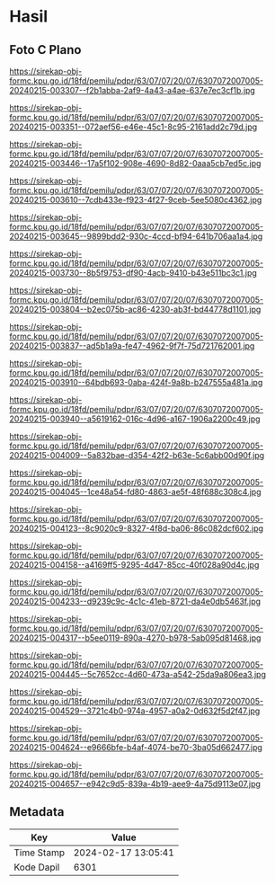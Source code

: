 # Hasil

## Foto C Plano

https://sirekap-obj-formc.kpu.go.id/18fd/pemilu/pdpr/63/07/07/20/07/6307072007005-20240215-003307--f2b1abba-2af9-4a43-a4ae-637e7ec3cf1b.jpg

https://sirekap-obj-formc.kpu.go.id/18fd/pemilu/pdpr/63/07/07/20/07/6307072007005-20240215-003351--072aef56-e46e-45c1-8c95-2161add2c79d.jpg

https://sirekap-obj-formc.kpu.go.id/18fd/pemilu/pdpr/63/07/07/20/07/6307072007005-20240215-003446--17a5f102-908e-4690-8d82-0aaa5cb7ed5c.jpg

https://sirekap-obj-formc.kpu.go.id/18fd/pemilu/pdpr/63/07/07/20/07/6307072007005-20240215-003610--7cdb433e-f923-4f27-9ceb-5ee5080c4362.jpg

https://sirekap-obj-formc.kpu.go.id/18fd/pemilu/pdpr/63/07/07/20/07/6307072007005-20240215-003645--9899bdd2-930c-4ccd-bf94-641b706aa1a4.jpg

https://sirekap-obj-formc.kpu.go.id/18fd/pemilu/pdpr/63/07/07/20/07/6307072007005-20240215-003730--8b5f9753-df90-4acb-9410-b43e511bc3c1.jpg

https://sirekap-obj-formc.kpu.go.id/18fd/pemilu/pdpr/63/07/07/20/07/6307072007005-20240215-003804--b2ec075b-ac86-4230-ab3f-bd44778d1101.jpg

https://sirekap-obj-formc.kpu.go.id/18fd/pemilu/pdpr/63/07/07/20/07/6307072007005-20240215-003837--ad5b1a9a-fe47-4962-9f7f-75d721762001.jpg

https://sirekap-obj-formc.kpu.go.id/18fd/pemilu/pdpr/63/07/07/20/07/6307072007005-20240215-003910--64bdb693-0aba-424f-9a8b-b247555a481a.jpg

https://sirekap-obj-formc.kpu.go.id/18fd/pemilu/pdpr/63/07/07/20/07/6307072007005-20240215-003940--a5619162-016c-4d96-a167-1906a2200c49.jpg

https://sirekap-obj-formc.kpu.go.id/18fd/pemilu/pdpr/63/07/07/20/07/6307072007005-20240215-004009--5a832bae-d354-42f2-b63e-5c6abb00d90f.jpg

https://sirekap-obj-formc.kpu.go.id/18fd/pemilu/pdpr/63/07/07/20/07/6307072007005-20240215-004045--1ce48a54-fd80-4863-ae5f-48f688c308c4.jpg

https://sirekap-obj-formc.kpu.go.id/18fd/pemilu/pdpr/63/07/07/20/07/6307072007005-20240215-004123--8c9020c9-8327-4f8d-ba06-86c082dcf602.jpg

https://sirekap-obj-formc.kpu.go.id/18fd/pemilu/pdpr/63/07/07/20/07/6307072007005-20240215-004158--a4169ff5-9295-4d47-85cc-40f028a90d4c.jpg

https://sirekap-obj-formc.kpu.go.id/18fd/pemilu/pdpr/63/07/07/20/07/6307072007005-20240215-004233--d9239c9c-4c1c-41eb-8721-da4e0db5463f.jpg

https://sirekap-obj-formc.kpu.go.id/18fd/pemilu/pdpr/63/07/07/20/07/6307072007005-20240215-004317--b5ee0119-890a-4270-b978-5ab095d81468.jpg

https://sirekap-obj-formc.kpu.go.id/18fd/pemilu/pdpr/63/07/07/20/07/6307072007005-20240215-004445--5c7652cc-4d60-473a-a542-25da9a806ea3.jpg

https://sirekap-obj-formc.kpu.go.id/18fd/pemilu/pdpr/63/07/07/20/07/6307072007005-20240215-004529--3721c4b0-974a-4957-a0a2-0d632f5d2f47.jpg

https://sirekap-obj-formc.kpu.go.id/18fd/pemilu/pdpr/63/07/07/20/07/6307072007005-20240215-004624--e9666bfe-b4af-4074-be70-3ba05d662477.jpg

https://sirekap-obj-formc.kpu.go.id/18fd/pemilu/pdpr/63/07/07/20/07/6307072007005-20240215-004657--e942c9d5-839a-4b19-aee9-4a75d9113e07.jpg


## Metadata

| Key        | Value               |
| ---------- | ------------------- |
| Time Stamp | 2024-02-17 13:05:41 |
| Kode Dapil | 6301                |



